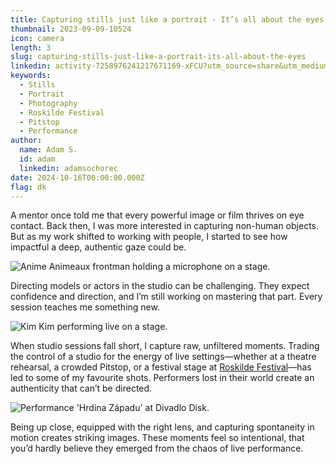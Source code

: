 ```yaml
---
title: Capturing stills just like a portrait - It’s all about the eyes
thumbnail: 2023-09-09-10524
icon: camera
length: 3
slug: capturing-stills-just-like-a-portrait-its-all-about-the-eyes
linkedin: activity-7258976241217671169-xFCU?utm_source=share&utm_medium=member_desktop
keywords:
  - Stills
  - Portrait
  - Photography
  - Roskilde Festival
  - Pitstop
  - Performance
author:
  name: Adam S.
  id: adam
  linkedin: adamsochorec
date: 2024-10-16T00:00:00.000Z
flag: dk
---
```


A mentor once told me that every powerful image or film thrives on eye contact. Back then, I was more interested in capturing non-human objects. But as my work shifted to working with people, I started to see how impactful a deep, authentic gaze could be.

![Anime Animeaux frontman holding a microphone on a stage.](https://cdn.slavic.media/img/2023-09-09-10524/public "2023 ⋅ Kolding, Denmark ⋅ Huset Fundament")

Directing models or actors in the studio can be challenging. They expect confidence and direction, and I’m still working on mastering that part. Every session teaches me something new.

![Kim Kim performing live on a stage.](https://cdn.slavic.media/img/2022-06-30-00754/public "2022 ⋅ Roskilde, Denmark ⋅ Roskilde Festival")

When studio sessions fall short, I capture raw, unfiltered moments. Trading the control of a studio for the energy of live settings—whether at a theatre rehearsal, a crowded Pitstop, or a festival stage at [Roskilde Festival](https://roskilde-festival.dk)—has led to some of my favourite shots. Performers lost in their world create an authenticity that can’t be directed.

![Performance 'Hrdina Západu' at Divadlo Disk.](https://cdn.slavic.media/img/2021-06-24-01208/public "2023 ⋅ Prague, Czechia ⋅ Divadlo Disk")

Being up close, equipped with the right lens, and capturing spontaneity in motion creates striking images. These moments feel so intentional, that you’d hardly believe they emerged from the chaos of live performance.
